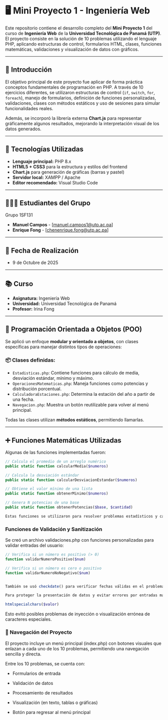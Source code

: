 # 🖥️ Mini Proyecto 1 - Ingeniería Web

Este repositorio contiene el desarrollo completo del **Mini Proyecto 1** del curso de **Ingeniería Web** de la **Universidad Tecnológica de Panamá (UTP)**. El proyecto consiste en la solución de 10 problemas utilizando el lenguaje PHP, aplicando estructuras de control, formularios HTML, clases, funciones matemáticas, validaciones y visualización de datos con gráficos.

---

## 📌 Introducción

El objetivo principal de este proyecto fue aplicar de forma práctica conceptos fundamentales de programación en PHP. A través de 10 ejercicios diferentes, se utilizaron estructuras de control (`if`, `switch`, `for`, `foreach`), manejo de formularios, definición de funciones personalizadas, validaciones, clases con métodos estáticos y uso de sesiones para simular funcionalidades reales. 

Además, se incorporó la librería externa **Chart.js** para representar gráficamente algunos resultados, mejorando la interpretación visual de los datos generados.

---

## 🧰 Tecnologías Utilizadas

- **Lenguaje principal:** PHP 8.x
- **HTML5 + CSS3** para la estructura y estilos del frontend
- **Chart.js** para generación de gráficas (barras y pastel)
- **Servidor local:** XAMPP / Apache
- **Editor recomendado:** Visual Studio Code

---

## 🧑‍🤝‍🧑 Estudiantes del Grupo

Grupo 1SF131
- **Manuel Campos** - [manuel.campos1@utp.ac.pa]
- **Enrique Fong** - [chenenrique.fong@utp.ac.pa]  

---

## 📆 Fecha de Realización

- 9 de Octubre de 2025

---

## 📚 Curso

- **Asignatura:** Ingeniería Web  
- **Universidad:** Universidad Tecnológica de Panamá  
- **Profesor:** Irina Fong

---

## 🧠 Programación Orientada a Objetos (POO)

Se aplicó un enfoque **modular y orientado a objetos**, con clases específicas para manejar distintos tipos de operaciones:

### 📦 Clases definidas:

- `Estadisticas.php`: Contiene funciones para cálculo de media, desviación estándar, mínimo y máximo.
- `OperacionesMatematicas.php`: Maneja funciones como potencias y distribución porcentual.
- `CalculadoraEstaciones.php`: Determina la estación del año a partir de una fecha.
- `Navegacion.php`: Muestra un botón reutilizable para volver al menú principal.
  
Todas las clases utilizan **métodos estáticos**, permitiendo llamarlas.

---

## ➕ Funciones Matemáticas Utilizadas

Algunas de las funciones implementadas fueron:

```php
// Calcula el promedio de un arreglo numérico
public static function calcularMedia($numeros)

// Calcula la desviación estándar
public static function calcularDesviacionEstandar($numeros)

// Obtiene el valor mínimo de una lista
public static function obtenerMinimo($numeros)

// Genera N potencias de una base
public static function obtenerPotencias($base, $cantidad)

Estas funciones se utilizaron para resolver problemas estadísticos y cálculos numéricos precisos. 
```
### Funciones de Validación y Sanitización

Se creó un archivo validaciones.php con funciones personalizadas para validar entradas del usuario:
```php
// Verifica si un número es positivo (> 0)
function validarNumeroPositivo($num)

// Verifica si un número es cero o positivo
function validarNumeroNoNegativo($num)


También se usó checkdate() para verificar fechas válidas en el problema de estaciones del año.

Para proteger la presentación de datos y evitar errores por entradas maliciosas, se utilizó:

htmlspecialchars($valor)
```

Esto evitó posibles problemas de inyección o visualización errónea de caracteres especiales.

### 🧭 Navegación del Proyecto

El proyecto incluye un menú principal (index.php) con botones visuales que enlazan a cada uno de los 10 problemas, permitiendo una navegación sencilla y directa.

Entre los 10 problemas, se cuenta con:

- Formularios de entrada

- Validación de datos

- Procesamiento de resultados

- Visualización (en texto, tablas o gráficas)

- Botón para regresar al menú principal
